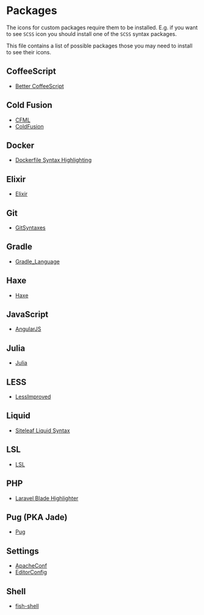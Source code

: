 # Packages

The icons for custom packages require them to be installed. E.g. if you want to see `SCSS` icon you should install one of the `SCSS` syntax packages.

This file contains a list of possible packages those you may need to install to see their icons.

## CoffeeScript

- [Better CoffeeScript](https://packagecontrol.io/packages/Better%20CoffeeScript)

## Cold Fusion

- [CFML](https://packagecontrol.io/packages/CFML)
- [ColdFusion](https://github.com/SublimeText/ColdFusion/tree/st3-readme)

## Docker

- [Dockerfile Syntax Highlighting](https://packagecontrol.io/packages/Dockerfile%20Syntax%20Highlighting)

## Elixir

- [Elixir](https://packagecontrol.io/packages/Elixir)

## Git

- [GitSyntaxes](https://packagecontrol.io/packages/GitSyntaxes)

## Gradle

- [Gradle_Language](https://packagecontrol.io/packages/Gradle_Language)

## Haxe

- [Haxe](https://packagecontrol.io/packages/Haxe)

## JavaScript

- [AngularJS](https://packagecontrol.io/packages/AngularJS)

## Julia

- [Julia](https://packagecontrol.io/packages/Julia)

## LESS

- [LessImproved](https://packagecontrol.io/packages/LessImproved)

## Liquid

- [Siteleaf Liquid Syntax](https://packagecontrol.io/packages/Siteleaf%20Liquid%20Syntax)

## LSL

- [LSL](https://packagecontrol.io/packages/LSL)

## PHP

- [Laravel Blade Highlighter](https://packagecontrol.io/packages/Laravel%20Blade%20Highlighter)

## Pug (PKA Jade)

- [Pug](https://github.com/davidrios/pug-tmbundle)

## Settings

- [ApacheConf](https://packagecontrol.io/packages/ApacheConf.tmLanguage)
- [EditorConfig](https://packagecontrol.io/packages/EditorConfig)

## Shell

- [fish-shell](https://packagecontrol.io/packages/fish-shell)
